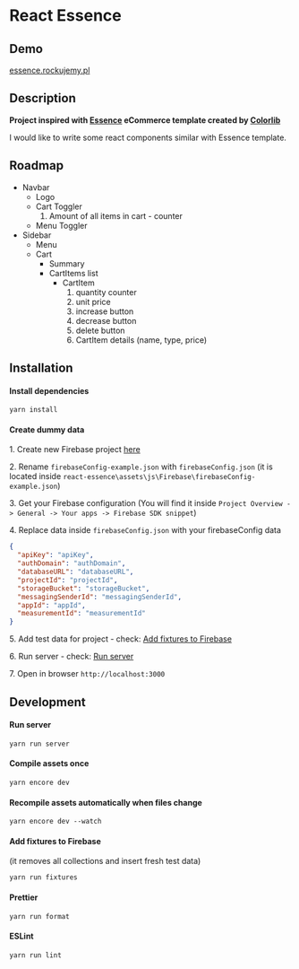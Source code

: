 # React Essence

## Demo

[essence.rockujemy.pl](https://essence.rockujemy.pl/)

## Description

**Project inspired with [Essence](https://colorlib.com/wp/template/essence/) eCommerce template created by [Colorlib](https://colorlib.com/)**

I would like to write some react components similar with Essence template.

## Roadmap

* Navbar
    * Logo
    * Cart Toggler
        1. Amount of all items in cart - counter
    * Menu Toggler
* Sidebar
    * Menu
    * Cart
        * Summary
        * CartItems list
            * CartItem
                1. quantity counter
                2. unit price
                3. increase button
                4. decrease button
                5. delete button
                6. CartItem details (name, type, price)

## Installation

#### Install dependencies

```
yarn install
```

#### Create dummy data

1\. Create new Firebase project [here](https://console.firebase.google.com)

2\. Rename `firebaseConfig-example.json` with `firebaseConfig.json` (it is located inside `react-essence\assets\js\Firebase\firebaseConfig-example.json`)

3\. Get your Firebase configuration (You will find it inside `Project Overview -> General -> Your apps -> Firebase SDK snippet`)

4\. Replace data inside `firebaseConfig.json` with your firebaseConfig data

```json
{
  "apiKey": "apiKey",
  "authDomain": "authDomain",
  "databaseURL": "databaseURL",
  "projectId": "projectId",
  "storageBucket": "storageBucket",
  "messagingSenderId": "messagingSenderId",
  "appId": "appId",
  "measurementId": "measurementId"
}
```

5\. Add test data for project - check: [Add fixtures to Firebase](#add-fixtures-to-firebase)

6\. Run server - check: [Run server](#run-server)

7\. Open in browser `http://localhost:3000`

## Development

#### Run server

```
yarn run server
```

#### Compile assets once 

```
yarn encore dev
```

#### Recompile assets automatically when files change

```
yarn encore dev --watch
```

#### Add fixtures to Firebase 
(it removes all collections and insert fresh test data)

```
yarn run fixtures
```

#### Prettier

```
yarn run format
```

#### ESLint

```
yarn run lint
```
